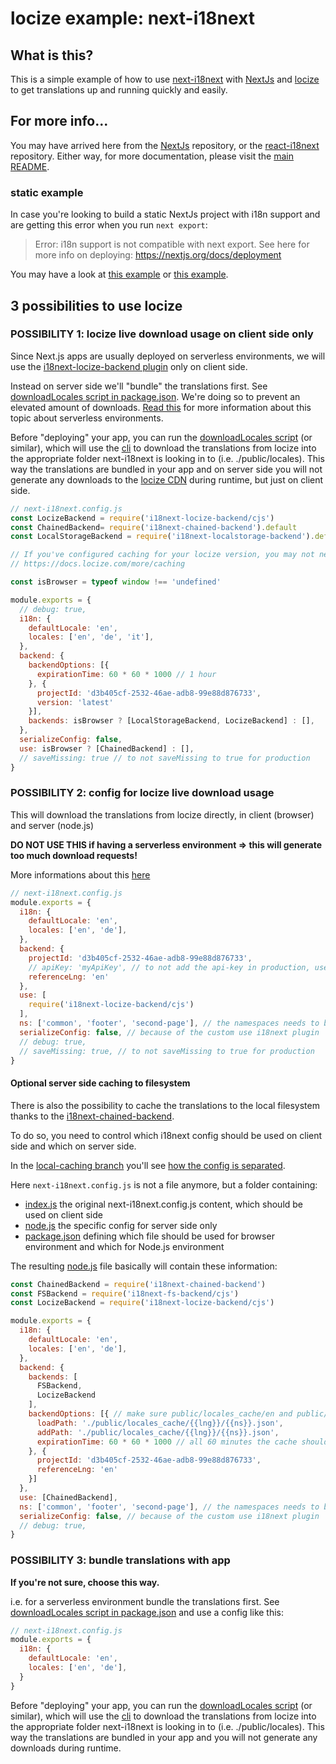# locize example: next-i18next

## What is this?

This is a simple example of how to use [next-i18next](https://github.com/isaachinman/next-i18next) with [NextJs](https://github.com/zeit/next.js) and [locize](https://locize.com) to get translations up and running quickly and easily.

## For more info...

You may have arrived here from the [NextJs](https://github.com/zeit/next.js) repository, or the [react-i18next](https://github.com/i18next/react-i18next/) repository. Either way, for more documentation, please visit the [main README](https://github.com/isaachinman/next-i18next).

### static example

In case you're looking to build a static NextJs project with i18n support and are getting this error when you run `next export`:
>Error: i18n support is not compatible with next export. See here for more info on deploying: https://nextjs.org/docs/deployment

You may have a look at [this example](https://github.com/adrai/next-language-detector/tree/main/examples/basic) or [this example](https://github.com/adrai/next-language-detector/tree/main/examples/client-loading).


## 3 possibilities to use locize

### POSSIBILITY 1: locize live download usage on client side only

Since Next.js apps are usually deployed on serverless environments, we will use the [i18next-locize-backend plugin](https://github.com/locize/i18next-locize-backend) only on client side.

Instead on server side we'll "bundle" the translations first.
See [downloadLocales script in package.json](https://github.com/locize/next-i18next-locize/blob/main/package.json#L6).
We're doing so to prevent an elevated amount of downloads. [Read this](https://github.com/locize/i18next-locize-backend#important-advice-for-serverless-environments---aws-lambda-google-cloud-functions-azure-functions-etc) for more information about this topic about serverless environments.

Before "deploying" your app, you can run the [downloadLocales script](https://github.com/locize/next-i18next-locize/blob/main/package.json#L6) (or similar), which will use the [cli](https://github.com/locize/locize-cli) to download the translations from locize into the appropriate folder next-i18next is looking in to (i.e. ./public/locales).
This way the translations are bundled in your app and on server side you will not generate any downloads to the [locize CDN](https://docs.locize.com/whats-inside/cdn-content-delivery-network) during runtime, but just on client side.

```javascript
// next-i18next.config.js
const LocizeBackend = require('i18next-locize-backend/cjs')
const ChainedBackend= require('i18next-chained-backend').default
const LocalStorageBackend = require('i18next-localstorage-backend').default

// If you've configured caching for your locize version, you may not need the i18next-localstorage-backend and i18next-chained-backend plugin.
// https://docs.locize.com/more/caching

const isBrowser = typeof window !== 'undefined'

module.exports = {
  // debug: true,
  i18n: {
    defaultLocale: 'en',
    locales: ['en', 'de', 'it'],
  },
  backend: {
    backendOptions: [{
      expirationTime: 60 * 60 * 1000 // 1 hour
    }, {
      projectId: 'd3b405cf-2532-46ae-adb8-99e88d876733',
      version: 'latest'
    }],
    backends: isBrowser ? [LocalStorageBackend, LocizeBackend] : [],
  },
  serializeConfig: false,
  use: isBrowser ? [ChainedBackend] : [],
  // saveMissing: true // to not saveMissing to true for production
}
```


### POSSIBILITY 2: config for locize live download usage

This will download the translations from locize directly, in client (browser) and server (node.js)

**DO NOT USE THIS if having a serverless environment => this will generate too much download requests!**

More informations about this [here](https://github.com/locize/i18next-locize-backend#important-advice-for-serverless-environments---aws-lambda-google-cloud-functions-azure-functions-etc)

```javascript
// next-i18next.config.js
module.exports = {
  i18n: {
    defaultLocale: 'en',
    locales: ['en', 'de'],
  },
  backend: {
    projectId: 'd3b405cf-2532-46ae-adb8-99e88d876733',
    // apiKey: 'myApiKey', // to not add the api-key in production, used for saveMissing feature
    referenceLng: 'en'
  },
  use: [
    require('i18next-locize-backend/cjs')
  ],
  ns: ['common', 'footer', 'second-page'], // the namespaces needs to be listed here, to make sure they got preloaded
  serializeConfig: false, // because of the custom use i18next plugin
  // debug: true,
  // saveMissing: true, // to not saveMissing to true for production
}
```


<h4>Optional server side caching to filesystem</h4>

There is also the possibility to cache the translations to the local filesystem thanks to the [i18next-chained-backend](https://github.com/i18next/i18next-chained-backend).

To do so, you need to control which i18next config should be used on client side and which on server side.

In the [local-caching branch](https://github.com/locize/next-i18next-locize/tree/local-caching) you'll see [how the config is separated](https://github.com/locize/next-i18next-locize/tree/local-caching/next-i18next.config.js).

Here `next-i18next.config.js` is not a file anymore, but a folder containing:
- [index.js](https://github.com/locize/next-i18next-locize/tree/local-caching/next-i18next.config.js/index.js) the original next-i18next.config.js content, which should be used on client side
- [node.js](https://github.com/locize/next-i18next-locize/tree/local-caching/next-i18next.config.js/node.js) the specific config for server side only
- [package.json](https://github.com/locize/next-i18next-locize/tree/local-caching/next-i18next.config.js/package.json) defining which file should be used for browser environment and which for Node.js environment

The resulting [node.js](https://github.com/locize/next-i18next-locize/tree/local-caching/next-i18next.config.js/node.js) file basically will contain these information:

```javascript
const ChainedBackend = require('i18next-chained-backend')
const FSBackend = require('i18next-fs-backend/cjs')
const LocizeBackend = require('i18next-locize-backend/cjs')

module.exports = {
  i18n: {
    defaultLocale: 'en',
    locales: ['en', 'de'],
  },
  backend: {
    backends: [
      FSBackend,
      LocizeBackend
    ],
    backendOptions: [{ // make sure public/locales_cache/en and public/locales_cache/de exists
      loadPath: './public/locales_cache/{{lng}}/{{ns}}.json',
      addPath: './public/locales_cache/{{lng}}/{{ns}}.json',
      expirationTime: 60 * 60 * 1000 // all 60 minutes the cache should be deleted
    }, {
      projectId: 'd3b405cf-2532-46ae-adb8-99e88d876733',
      referenceLng: 'en'
    }]
  },
  use: [ChainedBackend],
  ns: ['common', 'footer', 'second-page'], // the namespaces needs to be listed here, to make sure they got preloaded
  serializeConfig: false, // because of the custom use i18next plugin
  // debug: true,
}
```


### POSSIBILITY 3: bundle translations with app

**If you're not sure, choose this way.**

i.e. for a serverless environment bundle the translations first.
See [downloadLocales script in package.json](https://github.com/locize/next-i18next-locize/blob/main/package.json#L6) and use a config like this:

```javascript
// next-i18next.config.js
module.exports = {
  i18n: {
    defaultLocale: 'en',
    locales: ['en', 'de'],
  }
}
```

Before "deploying" your app, you can run the [downloadLocales script](https://github.com/locize/next-i18next-locize/blob/main/package.json#L6) (or similar), which will use the [cli](https://github.com/locize/locize-cli) to download the translations from locize into the appropriate folder next-i18next is looking in to (i.e. ./public/locales).
This way the translations are bundled in your app and you will not generate any downloads during runtime.
